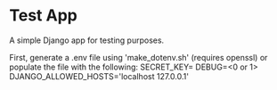 # Test App
A simple Django app for testing purposes.

First, generate a .env file using 'make_dotenv.sh' (requires openssl) or populate the file with the following:
SECRET_KEY=<some key>
DEBUG=<0 or 1>
DJANGO_ALLOWED_HOSTS='localhost 127.0.0.1'
